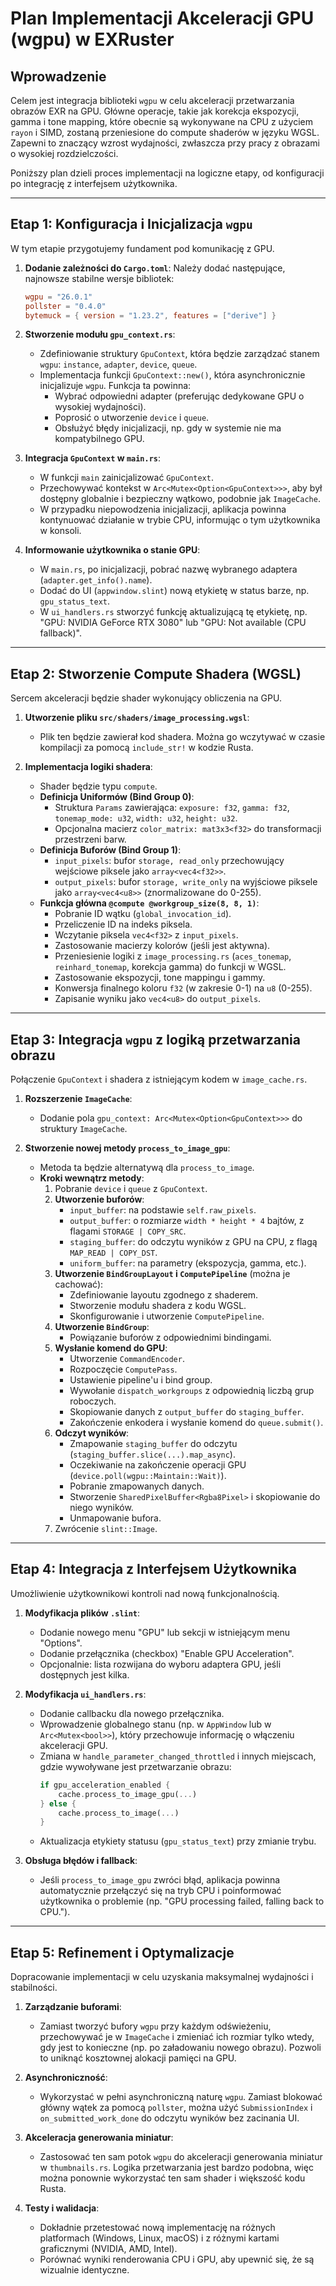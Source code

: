 # Plan Implementacji Akceleracji GPU (wgpu) w EXRuster

## Wprowadzenie

Celem jest integracja biblioteki `wgpu` w celu akceleracji przetwarzania obrazów EXR na GPU. Główne operacje, takie jak korekcja ekspozycji, gamma i tone mapping, które obecnie są wykonywane na CPU z użyciem `rayon` i SIMD, zostaną przeniesione do compute shaderów w języku WGSL. Zapewni to znaczący wzrost wydajności, zwłaszcza przy pracy z obrazami o wysokiej rozdzielczości.

Poniższy plan dzieli proces implementacji na logiczne etapy, od konfiguracji po integrację z interfejsem użytkownika.

---

## Etap 1: Konfiguracja i Inicjalizacja `wgpu`

W tym etapie przygotujemy fundament pod komunikację z GPU.

1.  **Dodanie zależności do `Cargo.toml`**:
    Należy dodać następujące, najnowsze stabilne wersje bibliotek:
    ```toml
    wgpu = "26.0.1"
    pollster = "0.4.0"
    bytemuck = { version = "1.23.2", features = ["derive"] }
    ```

2.  **Stworzenie modułu `gpu_context.rs`**:
    *   Zdefiniowanie struktury `GpuContext`, która będzie zarządzać stanem `wgpu`: `instance`, `adapter`, `device`, `queue`.
    *   Implementacja funkcji `GpuContext::new()`, która asynchronicznie inicjalizuje `wgpu`. Funkcja ta powinna:
        *   Wybrać odpowiedni adapter (preferując dedykowane GPU o wysokiej wydajności).
        *   Poprosić o utworzenie `device` i `queue`.
        *   Obsłużyć błędy inicjalizacji, np. gdy w systemie nie ma kompatybilnego GPU.

3.  **Integracja `GpuContext` w `main.rs`**:
    *   W funkcji `main` zainicjalizować `GpuContext`.
    *   Przechowywać kontekst w `Arc<Mutex<Option<GpuContext>>>`, aby był dostępny globalnie i bezpieczny wątkowo, podobnie jak `ImageCache`.
    *   W przypadku niepowodzenia inicjalizacji, aplikacja powinna kontynuować działanie w trybie CPU, informując o tym użytkownika w konsoli.

4.  **Informowanie użytkownika o stanie GPU**:
    *   W `main.rs`, po inicjalizacji, pobrać nazwę wybranego adaptera (`adapter.get_info().name`).
    *   Dodać do UI (`appwindow.slint`) nową etykietę w status barze, np. `gpu_status_text`.
    *   W `ui_handlers.rs` stworzyć funkcję aktualizującą tę etykietę, np. "GPU: NVIDIA GeForce RTX 3080" lub "GPU: Not available (CPU fallback)".

---

## Etap 2: Stworzenie Compute Shadera (WGSL)

Sercem akceleracji będzie shader wykonujący obliczenia na GPU.

1.  **Utworzenie pliku `src/shaders/image_processing.wgsl`**:
    *   Plik ten będzie zawierał kod shadera. Można go wczytywać w czasie kompilacji za pomocą `include_str!` w kodzie Rusta.

2.  **Implementacja logiki shadera**:
    *   Shader będzie typu `compute`.
    *   **Definicja Uniformów (Bind Group 0)**:
        *   Struktura `Params` zawierająca: `exposure: f32`, `gamma: f32`, `tonemap_mode: u32`, `width: u32`, `height: u32`.
        *   Opcjonalna macierz `color_matrix: mat3x3<f32>` do transformacji przestrzeni barw.
    *   **Definicja Buforów (Bind Group 1)**:
        *   `input_pixels`: bufor `storage, read_only` przechowujący wejściowe piksele jako `array<vec4<f32>>`.
        *   `output_pixels`: bufor `storage, write_only` na wyjściowe piksele jako `array<vec4<u8>>` (znormalizowane do 0-255).
    *   **Funkcja główna `@compute @workgroup_size(8, 8, 1)`**:
        *   Pobranie ID wątku (`global_invocation_id`).
        *   Przeliczenie ID na indeks piksela.
        *   Wczytanie piksela `vec4<f32>` z `input_pixels`.
        *   Zastosowanie macierzy kolorów (jeśli jest aktywna).
        *   Przeniesienie logiki z `image_processing.rs` (`aces_tonemap`, `reinhard_tonemap`, korekcja gamma) do funkcji w WGSL.
        *   Zastosowanie ekspozycji, tone mappingu i gammy.
        *   Konwersja finalnego koloru `f32` (w zakresie 0-1) na `u8` (0-255).
        *   Zapisanie wyniku jako `vec4<u8>` do `output_pixels`.

---

## Etap 3: Integracja `wgpu` z logiką przetwarzania obrazu

Połączenie `GpuContext` i shadera z istniejącym kodem w `image_cache.rs`.

1.  **Rozszerzenie `ImageCache`**:
    *   Dodanie pola `gpu_context: Arc<Mutex<Option<GpuContext>>>` do struktury `ImageCache`.

2.  **Stworzenie nowej metody `process_to_image_gpu`**:
    *   Metoda ta będzie alternatywą dla `process_to_image`.
    *   **Kroki wewnątrz metody**:
        1.  Pobranie `device` i `queue` z `GpuContext`.
        2.  **Utworzenie buforów**:
            *   `input_buffer`: na podstawie `self.raw_pixels`.
            *   `output_buffer`: o rozmiarze `width * height * 4` bajtów, z flagami `STORAGE | COPY_SRC`.
            *   `staging_buffer`: do odczytu wyników z GPU na CPU, z flagą `MAP_READ | COPY_DST`.
            *   `uniform_buffer`: na parametry (ekspozycja, gamma, etc.).
        3.  **Utworzenie `BindGroupLayout` i `ComputePipeline`** (można je cachować):
            *   Zdefiniowanie layoutu zgodnego z shaderem.
            *   Stworzenie modułu shadera z kodu WGSL.
            *   Skonfigurowanie i utworzenie `ComputePipeline`.
        4.  **Utworzenie `BindGroup`**:
            *   Powiązanie buforów z odpowiednimi bindingami.
        5.  **Wysłanie komend do GPU**:
            *   Utworzenie `CommandEncoder`.
            *   Rozpoczęcie `ComputePass`.
            *   Ustawienie pipeline'u i bind group.
            *   Wywołanie `dispatch_workgroups` z odpowiednią liczbą grup roboczych.
            *   Skopiowanie danych z `output_buffer` do `staging_buffer`.
            *   Zakończenie enkodera i wysłanie komend do `queue.submit()`.
        6.  **Odczyt wyników**:
            *   Zmapowanie `staging_buffer` do odczytu (`staging_buffer.slice(...).map_async`).
            *   Oczekiwanie na zakończenie operacji GPU (`device.poll(wgpu::Maintain::Wait)`).
            *   Pobranie zmapowanych danych.
            *   Stworzenie `SharedPixelBuffer<Rgba8Pixel>` i skopiowanie do niego wyników.
            *   Unmapowanie bufora.
        7.  Zwrócenie `slint::Image`.

---

## Etap 4: Integracja z Interfejsem Użytkownika

Umożliwienie użytkownikowi kontroli nad nową funkcjonalnością.

1.  **Modyfikacja plików `.slint`**:
    *   Dodanie nowego menu "GPU" lub sekcji w istniejącym menu "Options".
    *   Dodanie przełącznika (checkbox) "Enable GPU Acceleration".
    *   Opcjonalnie: lista rozwijana do wyboru adaptera GPU, jeśli dostępnych jest kilka.

2.  **Modyfikacja `ui_handlers.rs`**:
    *   Dodanie callbacku dla nowego przełącznika.
    *   Wprowadzenie globalnego stanu (np. w `AppWindow` lub w `Arc<Mutex<bool>>`), który przechowuje informację o włączeniu akceleracji GPU.
    *   Zmiana w `handle_parameter_changed_throttled` i innych miejscach, gdzie wywoływane jest przetwarzanie obrazu:
        ```rust
        if gpu_acceleration_enabled {
            cache.process_to_image_gpu(...)
        } else {
            cache.process_to_image(...)
        }
        ```
    *   Aktualizacja etykiety statusu (`gpu_status_text`) przy zmianie trybu.

3.  **Obsługa błędów i fallback**:
    *   Jeśli `process_to_image_gpu` zwróci błąd, aplikacja powinna automatycznie przełączyć się na tryb CPU i poinformować użytkownika o problemie (np. "GPU processing failed, falling back to CPU.").

---

## Etap 5: Refinement i Optymalizacje

Dopracowanie implementacji w celu uzyskania maksymalnej wydajności i stabilności.

1.  **Zarządzanie buforami**:
    *   Zamiast tworzyć bufory `wgpu` przy każdym odświeżeniu, przechowywać je w `ImageCache` i zmieniać ich rozmiar tylko wtedy, gdy jest to konieczne (np. po załadowaniu nowego obrazu). Pozwoli to uniknąć kosztownej alokacji pamięci na GPU.

2.  **Asynchroniczność**:
    *   Wykorzystać w pełni asynchroniczną naturę `wgpu`. Zamiast blokować główny wątek za pomocą `pollster`, można użyć `SubmissionIndex` i `on_submitted_work_done` do odczytu wyników bez zacinania UI.

3.  **Akceleracja generowania miniatur**:
    *   Zastosować ten sam potok `wgpu` do akceleracji generowania miniatur w `thumbnails.rs`. Logika przetwarzania jest bardzo podobna, więc można ponownie wykorzystać ten sam shader i większość kodu Rusta.

4.  **Testy i walidacja**:
    *   Dokładnie przetestować nową implementację na różnych platformach (Windows, Linux, macOS) i z różnymi kartami graficznymi (NVIDIA, AMD, Intel).
    *   Porównać wyniki renderowania CPU i GPU, aby upewnić się, że są wizualnie identyczne.
